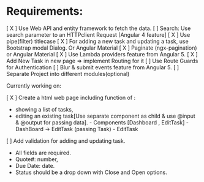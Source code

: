 # Requirements:

[ X ]  Use Web API and entity framework to fetch the data.
[ ]  Search: Use search parameter to an HTTPclient Request [Angular 4 feature]
[ X ]    Use pipe(filter) titlecase
[ X ]  For adding a new task and updating a task,
     use Bootstrap modal Dialog. 
     Or Angular Material
[ X ]  Paginate (ngx-pagination) or Angular Material
[ X ]  Use Lambda providers feature from Angular 5.
[ X ]  Add New Task in new page => implement Routing for it
[ ]    Use Route Guards for Authentication
[ ]  Blur & submit events feature from Angular 5.
[ ]  Separate Project into different modules(optional)

Currently working on:


[ X ]  Create a html web page including function of :
* showing a list of tasks, 
* editing an existing task[Use separate component as child & use @input & @output for passing data].
        - Components [Dashboard , EditTask]
          - DashBoard -> EditTask (passing Task)
          - EditTask 

[ ]  Add validation for adding and updating task.
* All fields are required.
* Quote#: number,
* Due Date: date.
* Status should be a drop down with Close and Open options.

